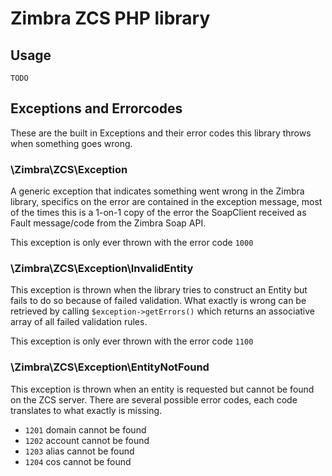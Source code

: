 # Zimbra ZCS PHP library

## Usage

`TODO`

## Exceptions and Errorcodes

These are the built in Exceptions and their error codes this library throws when something goes wrong.

### \Zimbra\ZCS\Exception

A generic exception that indicates something went wrong in the Zimbra library, specifics on the error are contained in the exception message, most of the times this is a 1-on-1 copy of the error the SoapClient received as Fault message/code from the Zimbra Soap API.

This exception is only ever thrown with the error code `1000`

### \Zimbra\ZCS\Exception\InvalidEntity

This exception is thrown when the library tries to construct an Entity but fails to do so because of failed validation. What exactly is wrong can be retrieved by calling `$exception->getErrors()` which returns an associative array of all failed validation rules. 

This exception is only ever thrown with the error code `1100`

### \Zimbra\ZCS\Exception\EntityNotFound

This exception is thrown when an entity is requested but cannot be found on the ZCS server. There are several possible error codes, each code translates to what exactly is missing.

* `1201` domain cannot be found
* `1202` account cannot be found
* `1203` alias cannot be found
* `1204` cos cannot be found